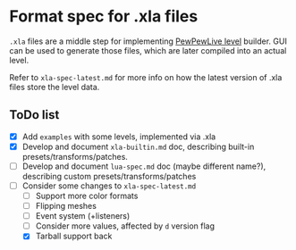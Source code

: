 # Format spec for .xla files

`.xla` files are a middle step for implementing [PewPewLive level](https://github.com/pewpewlive/ppl-utils) builder.
GUI can be used to generate those files, which are later compiled into an actual level.

Refer to `xla-spec-latest.md` for more info on how the latest version of .xla files store the level data.

## ToDo list

- [x] Add `examples` with some levels, implemented via .xla
- [x] Develop and document `xla-builtin.md` doc, describing built-in presets/transforms/patches.
- [ ] Develop and document `lua-spec.md` doc (maybe different name?), describing custom presets/transforms/patches
- [ ] Consider some changes to `xla-spec-latest.md`
  - [ ] Support more color formats
  - [ ] Flipping meshes
  - [ ] Event system (+listeners)
  - [ ] Consider more values, affected by `d` version flag
  - [x] Tarball support back
